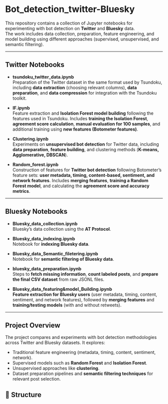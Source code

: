 # Bot_detection_twitter-Bluesky

This repository contains a collection of Jupyter notebooks for experimenting with bot detection on **Twitter** and **Bluesky** data.  
The work includes data collection, preparation, feature engineering, and model building using different approaches (supervised, unsupervised, and semantic filtering).

---

## Twitter Notebooks

- **tsundoku_twitter_data.ipynb**  
  Preparation of the Twitter dataset in the same format used by Tsundoku, including **data extraction** (choosing relevant columns), **data preparation**, and **data compression** for integration with the Tsundoku toolkit.

- **IF.ipynb**  
  Feature extraction and **Isolation Forest model building** following the features used in Tsundoku. Includes **training the Isolation Forest**, **agreement score calculation**, **manual evaluation for 100 samples**, and additional training using **new features (Botometer features)**.

- **Clustering.ipynb**  
  Experiments on **unsupervised bot detection** for Twitter data, including **data preparation**, **feature building**, and clustering methods (**K-means, Agglomerative, DBSCAN**).

- **Random_forest.ipynb**  
  Construction of features for **Twitter bot detection** following Botometer’s feature sets: **user metadata, timing, content-based, sentiment, and network features**. Includes **merging features**, **training a Random Forest model**, and calculating the **agreement score and accuracy metrics**.

---

## Bluesky Notebooks

- **Bluesky_data_collection.ipynb**  
  Bluesky’s data collection using the **AT Protocol**.

- **Bluesky_data_indexing.ipynb**  
  Notebook for **indexing Bluesky data**.

- **Bluesky_data_Semantic_filetering.ipynb**  
  Notebook for **semantic filtering of Bluesky data**.

- **bluesky_data_preparation.ipynb**  
  Steps to **fetch missing information**, **count labeled posts**, and **prepare the final CSV dataset** from raw JSONL files.

- **Bluesky_data_featuring&model_Building.ipynb**  
  **Feature extraction for Bluesky users** (user metadata, timing, content, sentiment, and network features), followed by **merging features** and **training/testing models** (with and without retweets).

---

##  Project Overview

The project compares and experiments with bot detection methodologies across Twitter and Bluesky datasets. It explores:
- Traditional feature engineering (metadata, timing, content, sentiment, network).
- Supervised models such as **Random Forest** and **Isolation Forest**.
- Unsupervised approaches like **clustering**.
- Dataset preparation pipelines and **semantic filtering techniques** for relevant post selection.


## 📂 Structure

